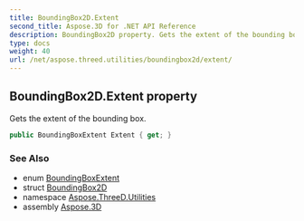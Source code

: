 ```yaml
---
title: BoundingBox2D.Extent
second_title: Aspose.3D for .NET API Reference
description: BoundingBox2D property. Gets the extent of the bounding box
type: docs
weight: 40
url: /net/aspose.threed.utilities/boundingbox2d/extent/
---
```

## BoundingBox2D.Extent property

Gets the extent of the bounding box.

```csharp
public BoundingBoxExtent Extent { get; }
```

### See Also

* enum [BoundingBoxExtent](../../boundingboxextent/)
* struct [BoundingBox2D](../)
* namespace [Aspose.ThreeD.Utilities](../../boundingbox2d/)
* assembly [Aspose.3D](../../../)


